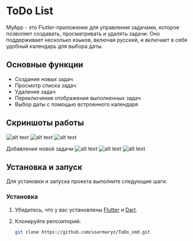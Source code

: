 # ToDo List

MyApp - это Flutter-приложение для управления задачами, которое позволяет создавать, просматривать и удалять задачи. Оно поддерживает несколько языков, включая русский, и включает в себя удобный календарь для выбора даты.

## Основные функции

- Создание новых задач
- Просмотр списка задач
- Удаление задач
- Переключение отображения выполненных задач
- Выбор даты с помощью встроенного календаря

## Скриншоты работы

![alt text](result_img/список2.png)
![alt text](result_img/список3.png)
![alt text](result_img/список1.png)

Добавление новой задачи
![alt text](result_img/новое1.png)
![alt text](result_img/новое2.png)
![alt text](result_img/новое3.png)


## Установка и запуск

Для установки и запуска проекта выполните следующие шаги:

### Установка

1. Убедитесь, что у вас установлены [Flutter](https://flutter.dev/docs/get-started/install) и [Dart](https://dart.dev/get-dart).

2. Клонируйте репозиторий:

   ```sh
   git clone https://github.com/usermaryz/ToDo_smd.git
